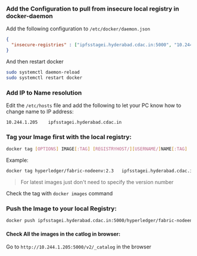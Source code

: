 
### Add the Configuration to pull from insecure local registry in docker-daemon

Add the following configuration to `/etc/docker/daemon.json`

```json
{
  "insecure-registries" : ["ipfsstagei.hyderabad.cdac.in:5000", "10.244.1.205:5000"]
}
```

And then restart docker

```bash
sudo systemctl daemon-reload
sudo systemctl restart docker
```

### Add IP to Name resolution

Edit the `/etc/hosts` file and add the following to let your PC know how to change name to IP address:

```
10.244.1.205    ipfsstagei.hyderabad.cdac.in
```
### Tag your Image first with the local registry:

```bash
docker tag [OPTIONS] IMAGE[:TAG] [REGISTRYHOST/][USERNAME/]NAME[:TAG]
```

Example: 

```bash
docker tag hyperledger/fabric-nodeenv:2.3   ipfsstagei.hyderabad.cdac.in:5000/hyperledger/fabric-nodeenv:2.3
```
>For latest images just don't need to specify the version number

Check the tag with `docker images` command

### Push the Image to your local Registry:

```bash
docker push ipfsstagei.hyderabad.cdac.in:5000/hyperledger/fabric-nodeenv:2.3
```

#### Check All the images in the catlog in browser:

Go to `http://10.244.1.205:5000/v2/_catalog` in the browser
